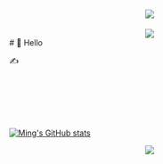 <!-- 动态打字效果 -->
<h1 align="center">
  <a href="https://sunguoqi.com/">
    <img src="https://readme-typing-svg.herokuapp.com/?lines=Hello%2C%20World!!&center=true&size=27">
  </a>
</h1>

<!-- 敲代码的图片 -->
<div align="center" ><img order-radius="100px" src="https://cdn.jsdelivr.net/gh/sun0225SUN/photos/images/202108300019556.gif"/></div>
#  🙋 Hello

<p>✍️&nbsp;&nbsp;</p>
<p>&emsp;&emsp;</p>
<p>&emsp;&emsp;</p>
<p>&emsp;&emsp;</p>

[![Ming's GitHub stats](https://github-readme-stats.vercel.app/api?username=amazing12345612)](https://github.com/anuraghazra/github-readme-stats)
<!-- 贪吃蛇代码贡献图 -->
<div align="center"><img src="https://cdn.jsdelivr.net/gh/sun0225SUN/sun0225SUN/contribution-snake/github-contribution-grid-snake.svg" /></div>




